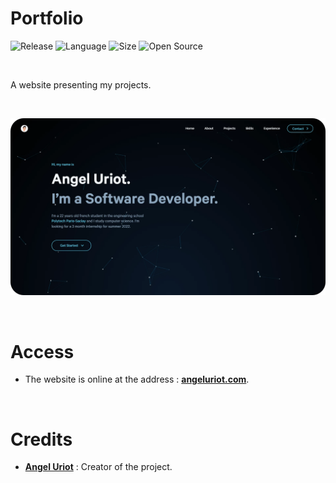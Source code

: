 # Portfolio

![Release](https://img.shields.io/badge/Release-2.0-blueviolet)
![Language](https://img.shields.io/badge/Language-JavaScript-ffcc14)
![Size](https://img.shields.io/badge/Size-135Mo-f12222)
![Open Source](https://badges.frapsoft.com/os/v2/open-source.svg?v=103)

<br/>

A website presenting my projects.

<br/>

<p align="center">
	<img src="https://github.com/angeluriot/Portfolio/blob/master/resources/images/Social.webp" width="700">
</p>

<br/>

# Access

* The website is online at the address : **[angeluriot.com](https://www.angeluriot.com/)**.

<br/>

# Credits

* [**Angel Uriot**](https://github.com/angeluriot) : Creator of the project.
